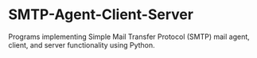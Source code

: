 # SMTP-Agent-Client-Server
Programs implementing Simple Mail Transfer Protocol (SMTP) mail agent, client, and server functionality using Python.
